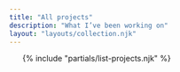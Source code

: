 ```yaml
---
title: "All projects"
description: "What I’ve been working on"
layout: "layouts/collection.njk"
---
```


<ul class="layout-grid--duo spacer-b--m">
  {% include "partials/list-projects.njk" %}
</ul>